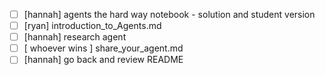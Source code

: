- [ ] [hannah] agents the hard way notebook - solution and student version
- [ ] [ryan] introduction_to_Agents.md
- [ ] [hannah] research agent
- [ ] [ whoever wins ] share_your_agent.md
- [ ] [hannah] go back and review README
